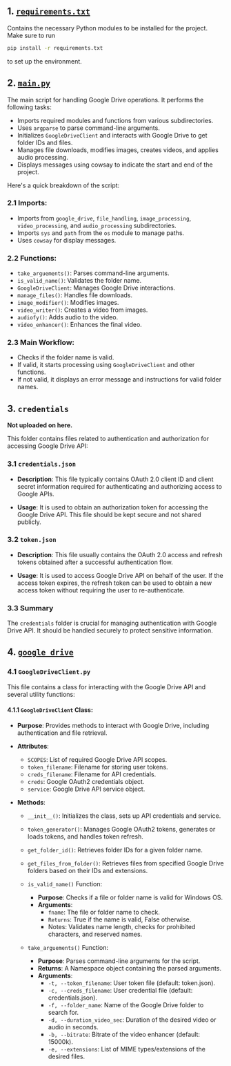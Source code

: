 ## 1. [`requirements.txt`](\requirements.txt)

Contains the necessary Python modules to be installed for the project. Make sure to run 

```bash
pip install -r requirements.txt
``` 

to set up the environment.


## 2. [`main.py`](\main.py)

The main script for handling Google Drive operations. It performs the following tasks:

* Imports required modules and functions from various subdirectories.
* Uses `argparse` to parse command-line arguments.
* Initializes `GoogleDriveClient` and interacts with Google Drive to get folder IDs and files.
* Manages file downloads, modifies images, creates videos, and applies audio processing.
* Displays messages using cowsay to indicate the start and end of the project.

Here's a quick breakdown of the script:

### 2.1 Imports:

* Imports from `google_drive`, `file_handling`, `image_processing`, `video_processing`, and `audio_processing` subdirectories.
* Imports `sys` and `path` from the `os` module to manage paths.
* Uses `cowsay` for display messages.

### 2.2 Functions:

* `take_arguements()`: Parses command-line arguments.
* `is_valid_name()`: Validates the folder name.
* `GoogleDriveClient`: Manages Google Drive interactions.
* `manage_files()`: Handles file downloads.
* `image_modifier()`: Modifies images.
* `video_writer()`: Creates a video from images.
* `audiofy()`: Adds audio to the video.
* `video_enhancer()`: Enhances the final video.

### 2.3 Main Workflow:

* Checks if the folder name is valid.
* If valid, it starts processing using `GoogleDriveClient` and other functions.
* If not valid, it displays an error message and instructions for valid folder names.


## 3. `credentials` 

**Not uploaded on here.**

This folder contains files related to authentication and authorization for accessing Google Drive API:

### 3.1 `credentials.json`

* **Description**: This file typically contains OAuth 2.0 client ID and client secret information required for authenticating and authorizing access to Google APIs.

* **Usage**: It is used to obtain an authorization token for accessing the Google Drive API. This file should be kept secure and not shared publicly.

### 3.2 `token.json`

* **Description**: This file usually contains the OAuth 2.0 access and refresh tokens obtained after a successful authentication flow.

* **Usage**: It is used to access Google Drive API on behalf of the user. If the access token expires, the refresh token can be used to obtain a new access token without requiring the user to re-authenticate.

### 3.3 Summary

The `credentials` folder is crucial for managing authentication with Google Drive API. It should be handled securely to protect sensitive information.


## 4. [`google_drive`](./google_drive)


### 4.1 `GoogleDriveClient.py`

This file contains a class for interacting with the Google Drive API and several utility functions:

#### 4.1.1 `GoogleDriveClient` Class:

* **Purpose**: Provides methods to interact with Google Drive, including authentication and file retrieval.

* **Attributes**:
	
	* `SCOPES`: List of required Google Drive API scopes.
	* `token_filename`: Filename for storing user tokens.
	* `creds_filename`: Filename for API credentials.
	* `creds`: Google OAuth2 credentials object.
	* `service`: Google Drive API service object.

* **Methods**:
	
	* `__init__()`: Initializes the class, sets up API credentials and service.
	* `token_generator()`: Manages Google OAuth2 tokens, generates or loads tokens, and handles token refresh.
	* `get_folder_id()`: Retrieves folder IDs for a given folder name.
	* `get_files_from_folder()`: Retrieves files from specified Google Drive folders based on their IDs and extensions.
	* `is_valid_name()` Function:
		* **Purpose**: Checks if a file or folder name is valid for Windows OS.
		* **Arguments**:
			* `fname`: The file or folder name to check.
			* `Returns`: True if the name is valid, False otherwise.
			* Notes: Validates name length, checks for prohibited characters, and reserved names.
	
	* `take_arguements()` Function:

		* **Purpose**: Parses command-line arguments for the script.
		* **Returns**: A Namespace object containing the parsed arguments.
		* **Arguments**:
			* `-t, --token_filename`: User token file (default: token.json).
			* `-c, --creds_filename`: User credential file (default: credentials.json).
			* `-f, --folder_name`: Name of the Google Drive folder to search for.
			* `-d, --duration_video_sec`: Duration of the desired video or audio in seconds.
			* `-b, --bitrate`: Bitrate of the video enhancer (default: 15000k).
			* `-e, --extensions`: List of MIME types/extensions of the desired files.